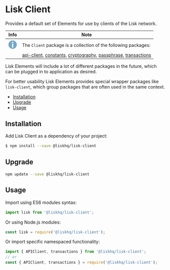 # Lisk Client

Provides a default set of Elements for use by clients of the Lisk network.

Info | Note
---- | ----
![info note](../../info-icon.png "Info Note") | The `Client` package is a collection of the following packages:
|   | [api-client](../api-client/api-client.md), [constants](../constants/constants.md), [cryptography](cryptography/cryptography.md), [passphrase](../passphrase/passphrase.md), [transactions](../transactions/transactions.md) |


Lisk Elements will include a lot of different packages in the future, which can be plugged in to application as desired.

For better usability Lisk Elements provides special wrapper packages like `lisk-client`, which group packages that are often used in the same context.

- [Installation](#installation)
- [Upgrade](#upgrade)
- [Usage](#usage)

## Installation

Add Lisk Client as a dependency of your project:

```bash
$ npm install --save @liskhq/lisk-client
```

## Upgrade

```bash
npm update --save @liskhq/lisk-client
```

## Usage

Import using ES6 modules syntax:

```js
import lisk from '@liskhq/lisk-client';
```

Or using Node.js modules:

```js
const lisk = require('@liskhq/lisk-client');
```

Or import specific namespaced functionality:

```js
import { APIClient, transactions } from '@liskhq/lisk-client';
// or
const { APIClient, transactions } = require('@liskhq/lisk-client');
```
